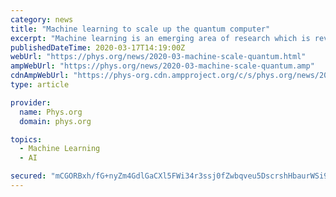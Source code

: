 ```yaml
---
category: news
title: "Machine learning to scale up the quantum computer"
excerpt: "Machine learning is an emerging area of research which is revolutionizing almost every field of research, from medical science to image processing, robotics, and material design. A carefully trained machine learning algorithm can process very large data sets with enormous efficiency. One branch of machine learning is known as convolutional ..."
publishedDateTime: 2020-03-17T14:19:00Z
webUrl: "https://phys.org/news/2020-03-machine-scale-quantum.html"
ampWebUrl: "https://phys.org/news/2020-03-machine-scale-quantum.amp"
cdnAmpWebUrl: "https://phys-org.cdn.ampproject.org/c/s/phys.org/news/2020-03-machine-scale-quantum.amp"
type: article

provider:
  name: Phys.org
  domain: phys.org

topics:
  - Machine Learning
  - AI

secured: "mCGORBxh/fG+nyZm4GdlGaCXl5FWi34r3ssj0fZwbqveu5DscrshHbaurWSi97/+jtIq3z/HCU/w23pXlQBNUfxSdXIJeYd8FDUf9bxUfbyBCOFLJ4nQjftVOc3fI78GsZGz1JiXutqo1lXX/98BM+A9M0BJ7oT/com8u6vTJyosstZtlsWB5a8OuZ64a7RgQUFzwPmepX/VGG9+0bgSyKNB2lQPzvTFuB/spbKarb9BcrWl6QwadamIb8LjaWXjwauaS6je5Yg4+PW6CjXPpsbCGLeRfqqaUhkoWLjXcYaKz1izYd3Ewj0mrq6SvuF0N2cjM5f5MfQErVclDgPq3fw9RfxXfXMRwsTy9EzkaoylPRTBQiOuqWF328EndgSIYJuBsdxVga618rySsJwFFYoLXPZwbvSEym0ieuLnXkDKTFs8sT2N+xthkLG5L7yezHLDisqul4CyiuB8QNlr4YbUde1Hov5r1Mlko7qDIzc=;fHda0pJXfTiR8gP+hIYdaQ=="
---
```


